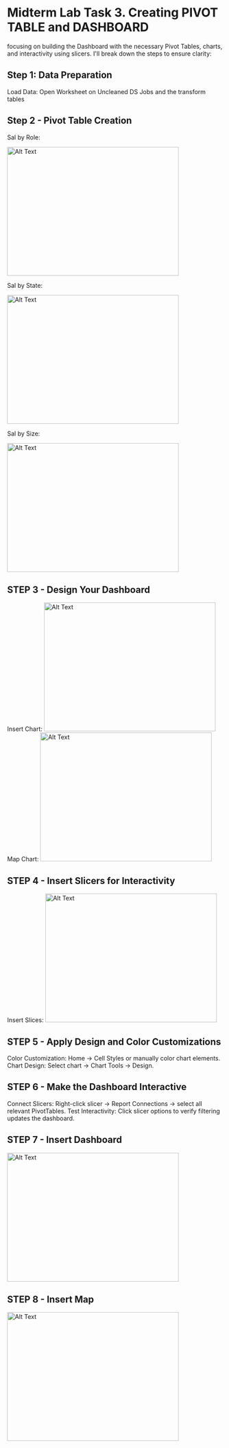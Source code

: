 # Midterm Lab Task 3. Creating PIVOT TABLE and DASHBOARD
focusing on building the Dashboard with the necessary Pivot Tables, charts, and interactivity using slicers. I'll break down the steps to ensure clarity:
## Step 1: Data Preparation

Load Data: Open Worksheet on Uncleaned DS Jobs and the transform tables

## Step 2 - Pivot Table Creation

Sal by Role:

<img src="Images/Cleaned_Data.jpg" alt="Alt Text" width="400" height="300">

Sal by State: 

<img src="Images/Cleaned_Data.jpg" alt="Alt Text" width="400" height="300">

Sal by Size:

<img src="Images/Cleaned_Data.jpg" alt="Alt Text" width="400" height="300">

## STEP 3 - Design Your Dashboard

Insert Chart: 
<img src="Images/Cleaned_Data.jpg" alt="Alt Text" width="400" height="300">
Map Chart:
<img src="Images/Cleaned_Data.jpg" alt="Alt Text" width="400" height="300">

## STEP 4 - Insert Slicers for Interactivity

Insert Slices:
<img src="Images/Cleaned_Data.jpg" alt="Alt Text" width="400" height="300">

## STEP 5 - Apply Design and Color Customizations

Color Customization: Home → Cell Styles or manually color chart elements.
Chart Design: Select chart → Chart Tools → Design.

## STEP 6 - Make the Dashboard Interactive

Connect Slicers: Right-click slicer → Report Connections → select all relevant PivotTables.
Test Interactivity: Click slicer options to verify filtering updates the dashboard.

## STEP 7 - Insert Dashboard

<img src="Images/Cleaned_Data.jpg" alt="Alt Text" width="400" height="300">

## STEP 8 - Insert Map 

<img src="Images/Cleaned_Data.jpg" alt="Alt Text" width="400" height="300">

